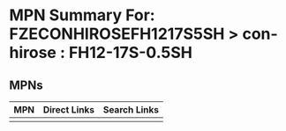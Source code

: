 



# MPN Summary For: FZECONHIROSEFH1217S5SH > con-hirose : FH12-17S-0.5SH

## MPNs
  

|MPN|Direct Links|Search Links|
| :--- | :--- | :--- |
||||
